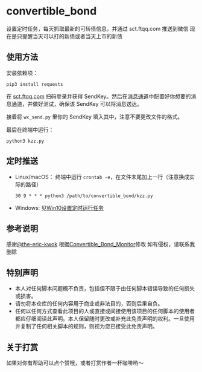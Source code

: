 # convertible_bond
设置定时任务，每天抓取最新的可转债信息，并通过 sct.ftqq.com 推送到微信
现在是只提醒当天可以打的新债或者当天上市的新债

## 使用方法
安装依赖项：
```
pip3 install requests
```

在 [sct.ftqq.com](https://sct.ftqq.com) 扫码登录并获得 SendKey。然后在[消息通道](https://sct.ftqq.com/forward)中配置好你想要的消息通道，并做好测试，确保该 SendKey 可以将消息送达。

接着将 `wx_send.py` 里你的 SendKey 填入其中，注意不要更改文件的格式。

最后在终端中运行：
```
python3 kzz.py
```

## 定时推送
- Linux/macOS：
  终端中运行 `crontab -e`，在文件末尾加上一行（注意换成实际的路径）
  ```
  30 9 * * * python3 /path/to/convertible_bond/kzz.py
  ```

- Windows:
  见[Win10设置定时运行任务](https://zhuanlan.zhihu.com/p/115187442)

## 参考说明
感谢[@the-eric-kwok](https://github.com/the-eric-kwok)
根据[Convertible_Bond_Monitor](https://github.com/the-eric-kwok/Convertible_Bond_Monitor.git)修改
如有侵权，请联系我删除

## 特别声明
* 本人对任何脚本问题概不负责，包括但不限于由任何脚本错误导致的任何损失或损害。
* 请勿将本仓库的任何内容用于商业或非法目的，否则后果自负。
* 任何以任何方式查看此项目的人或直接或间接使用该项目的任何脚本的使用者都应仔细阅读此声明。本人保留随时更改或补充此免责声明的权利。一旦使用并复制了任何相关脚本的规则，则视为您已接受此免责声明。

## 关于打赏
如果对你有帮助可以点个赞哦，或者打赏作者一杯咖啡哟～
